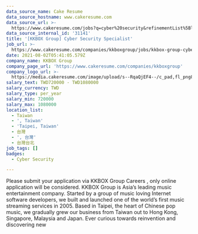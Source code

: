 ```yaml
---
data_source_name: Cake Resume
data_source_hostname: www.cakeresume.com
data_source_url: >-
  https://www.cakeresume.com/jobs?q=cyber%20security&refinementList%5Blang_name%5D%5B0%5D=English&refinementList%5Bsalary_type%5D=per_year&range%5Bsalary_range%5D%5Bmin%5D=1000000
data_source_internal_id: '31141'
title: '[KKBOX Group] Cyber Security Specialist'
job_url: >-
  https://www.cakeresume.com/companies/kkboxgroup/jobs/kkbox-group-cyber-security-engineer
date: 2021-08-02T05:41:05.579Z
company_name: KKBOX Group
company_page_url: 'https://www.cakeresume.com/companies/kkboxgroup'
company_logo_url: >-
  https://media.cakeresume.com/image/upload/s--RqaQjEF4--/c_pad,fl_png8,h_200,w_200/v1604375754/f9qlpok430hwd4k1zx95.png
salary_text: TWD720000 - TWD1080000
salary_currency: TWD
salary_type: per_year
salary_min: 720000
salary_max: 1080000
location_list:
  - Taiwan
  - ', Taiwan'
  - 'Taipei, Taiwan'
  - 台灣
  - ', 台灣'
  - 台灣台北
job_tags: []
badges:
  - Cyber Security

---
```


Please submit your application via KKBOX Group Careers , only online application will be considered. KKBOX Group is Asia’s leading music entertainment company. Started by a group of music loving Internet software developers, we built and launched one of the world’s first music streaming services in 2005. Based in Taipei, the heart of Chinese pop music, we gradually grew our business from Taiwan out to Hong Kong, Singapore, Malaysia and Japan. Ever curious towards reinvention and discovering new 